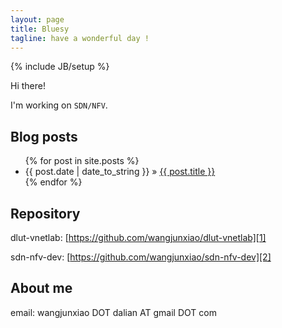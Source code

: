 ```yaml
---
layout: page
title: Bluesy
tagline: have a wonderful day !
---
```

{% include JB/setup %}

Hi there!

I'm working on `SDN/NFV`.
    
## Blog posts

<ul class="posts">
  {% for post in site.posts %}
    <li><span>{{ post.date | date_to_string }}</span> &raquo; <a href="{{ BASE_PATH }}{{ post.url }}">{{ post.title }}</a></li>
  {% endfor %}
</ul>

## Repository

dlut-vnetlab: [https://github.com/wangjunxiao/dlut-vnetlab][1]

sdn-nfv-dev: [https://github.com/wangjunxiao/sdn-nfv-dev][2]

## About me

email: wangjunxiao DOT dalian AT gmail DOT com



[1]: https://github.com/wangjunxiao/dlut-vnetlab    "dlut-vnetlab"
[2]: https://github.com/wangjunxiao/sdn-nfv-dev		"sdn-nfv-dev"
